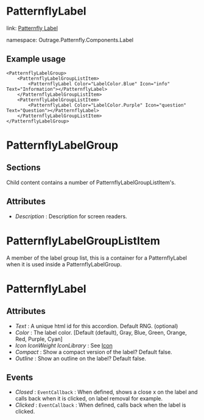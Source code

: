 ﻿

# PatternflyLabel

link: [Patternfly Label](https://www.patternfly.org/components/label)

namespace: Outrage.Patternfly.Components.Label

## Example usage

```
<PatternflyLabelGroup>
    <PatternflyLabelGroupListItem>
        <PatternflyLabel Color="LabelColor.Blue" Icon="info" Text="Information"></PatternflyLabel>
    </PatternflyLabelGroupListItem>
    <PatternflyLabelGroupListItem>
        <PatternflyLabel Color="LabelColor.Purple" Icon="question" Text="Question"></PatternflyLabel>
    </PatternflyLabelGroupListItem>
</PatternflyLabelGroup>
```

# PatternflyLabelGroup

## Sections

Child content contains a number of PatternflyLabelGroupListItem's.

## Attributes

* *Description* : Description for screen readers.

# PatternflyLabelGroupListItem

A member of the label group list, this is a container for a PatternflyLabel when it is used inside a PatternflyLabelGroup.

# PatternflyLabel

## Attributes

* *Text* : A unique html id for this accordion. Default RNG. (optional)
* *Color* : The label color. [Default (default), Gray, Blue, Green, Orange, Red, Purple, Cyan]
* *Icon* *IconWeight* *IconLibrary* : See [Icon](/icon)
* *Compact* : Show a compact version of the label? Default false.
* *Outline* : Show an outline on the label? Default false.

## Events 

* *Closed* : `EventCallback` : When defined, shows a close x on the label and calls back when it is clicked, on label removal for example.
* *Clicked* : `EventCallback` : When defined, calls back when the label is clicked.